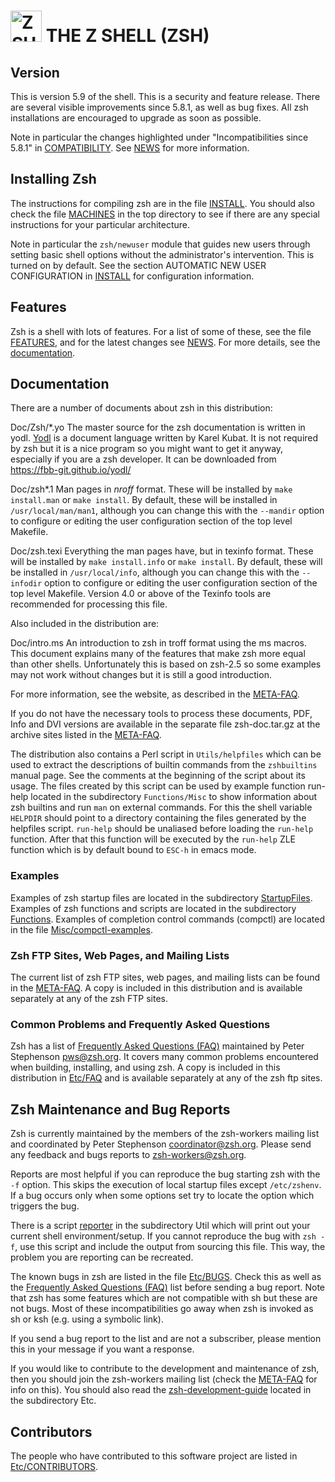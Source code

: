 
# <img src="https://www.zsh.org/color_vertical_icon.png" alt="ZSH" width="50"/> THE Z SHELL (ZSH) 

## Version

This is version 5.9 of the shell. This is a security and feature release.
There are several visible improvements since 5.8.1, as well as bug fixes.
All zsh installations are encouraged to upgrade as soon as possible.

Note in particular the changes highlighted under "Incompatibilities since
5.8.1" in [COMPATIBILITY](COMPATIBILITY). See [NEWS](NEWS) for more information.

## Installing Zsh

The instructions for compiling zsh are in the file [INSTALL](INSTALL).  You should
also check the file [MACHINES](MACHINES) in the top directory to see if there
are any special instructions for your particular architecture.

Note in particular the `zsh/newuser` module that guides new users through
setting basic shell options without the administrator's intervention.  This
is turned on by default.  See the section AUTOMATIC NEW USER CONFIGURATION
in [INSTALL](INSTALL) for configuration information.

## Features

Zsh is a shell with lots of features.  For a list of some of these, see the
file [FEATURES](FEATURES), and for the latest changes see [NEWS](NEWS).  For more
details, see the [documentation](https://zsh.sourceforge.io/Doc/).

## Documentation

There are a number of documents about zsh in this distribution:

Doc/Zsh/*.yo	The master source for the zsh documentation is written in
		yodl. [Yodl](https://fbb-git.github.io/yodl/) is a document language written by Karel Kubat.
		It is not required by zsh but it is a nice program so you
		might want to get it anyway, especially if you are a zsh
		developer.  It can be downloaded from
		https://fbb-git.github.io/yodl/

Doc/zsh\*.1	Man pages in *nroff* format.  These will be installed
		by `make install.man` or `make install`.  By default,
		these will be installed in `/usr/local/man/man1`, although
		you can change this with the `--mandir` option to configure
		or editing the user configuration section of the top level
		Makefile.

Doc/zsh.texi	Everything the man pages have, but in texinfo format.  These
		will be installed by `make install.info` or `make install`.
		By default, these will be installed in `/usr/local/info`,
		although you can change this with the `--infodir` option to
		configure or editing the user configuration section of the
		top level Makefile.  Version 4.0 or above of the
		Texinfo tools are recommended for processing this file.

Also included in the distribution are:

Doc/intro.ms	An introduction to zsh in troff format using the ms
		macros.  This document explains many of the features
		that make zsh more equal than other shells.
		Unfortunately this is based on zsh-2.5 so some examples
		may not work without changes but it is still a good
		introduction.

For more information, see the website, as described in the [META-FAQ](https://www.zsh.org/pub/META-FAQ).

If you do not have the necessary tools to process these documents, PDF,
Info and DVI versions are available in the separate file zsh-doc.tar.gz at
the archive sites listed in the [META-FAQ](https://www.zsh.org/pub/META-FAQ).

The distribution also contains a Perl script in `Utils/helpfiles` which
can be used to extract the descriptions of builtin commands from the
`zshbuiltins` manual page.  See the comments at the beginning of the
script about its usage.  The files created by this script can be used
by example function run-help located in the subdirectory `Functions/Misc` to
show information about zsh builtins and run `man` on external commands.
For this the shell variable `HELPDIR` should point to a directory containing
the files generated by the helpfiles script.  `run-help` should be
unaliased before loading the `run-help` function.  After that this function
will be executed by the `run-help` ZLE function which is by default bound
to `ESC-h` in emacs mode.

### Examples

Examples of zsh startup files are located in the subdirectory
[StartupFiles](StartupFiles).  Examples of zsh functions and scripts are located in
the subdirectory [Functions](Functions).  Examples of completion control commands
(compctl) are located in the file [Misc/compctl-examples](Misc/compctl-examples).

### Zsh FTP Sites, Web Pages, and Mailing Lists

The current list of zsh FTP sites, web pages, and mailing lists can be
found in the [META-FAQ](https://www.zsh.org/pub/META-FAQ).  A copy is included in this distribution and is
available separately at any of the zsh FTP sites.

### Common Problems and Frequently Asked Questions

Zsh has a list of [Frequently Asked Questions (FAQ)](https://zsh.sourceforge.io/FAQ/) maintained by Peter
Stephenson <pws@zsh.org>.  It covers many common problems encountered
when building, installing, and using zsh.  A copy is included in this
distribution in [Etc/FAQ](Etc/FAQ) and is available separately at any of the zsh
ftp sites.

## Zsh Maintenance and Bug Reports

Zsh is currently maintained by the members of the zsh-workers mailing list
and coordinated by Peter Stephenson <coordinator@zsh.org>.  Please send
any feedback and bugs reports to <zsh-workers@zsh.org>.

Reports are most helpful if you can reproduce the bug starting zsh with
the `-f` option.  This skips the execution of local startup files except
`/etc/zshenv`.  If a bug occurs only when some options set try to locate
the option which triggers the bug.

There is a script [reporter](Util/reporter) in the subdirectory Util which will print out
your current shell environment/setup.  If you cannot reproduce the bug
with `zsh -f`, use this script and include the output from sourcing this
file.  This way, the problem you are reporting can be recreated.

The known bugs in zsh are listed in the file [Etc/BUGS](Etc/BUGS).  Check this as
well as the [Frequently Asked Questions (FAQ)](https://zsh.sourceforge.io/FAQ/) list before sending a bug
report.  Note that zsh has some features which are not compatible with
sh but these are not bugs.  Most of these incompatibilities go away
when zsh is invoked as sh or ksh (e.g. using a symbolic link).

If you send a bug report to the list and are not a subscriber, please
mention this in your message if you want a response.

If you would like to contribute to the development and maintenance of zsh,
then you should join the zsh-workers mailing list (check the [META-FAQ](https://www.zsh.org/pub/META-FAQ)
for info on this).  You should also read the [zsh-development-guide](Etc/zsh-development-guide)
located in the subdirectory Etc.

## Contributors

The people who have contributed to this software project are listed
in [Etc/CONTRIBUTORS](Etc/CONTRIBUTORS).

